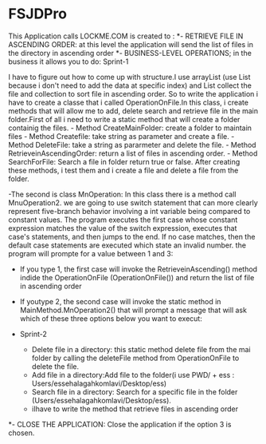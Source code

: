 # FSJDPro
This Application calls LOCKME.COM is created to :
*- RETRIEVE  FILE IN  ASCENDING ORDER: at this level the application will send the list of files in the directory in ascending order
*- BUSINESS-LEVEL OPERATIONS; in the business it allows you to do:
Sprint-1

  I have to figure out how to come up with structure.I use arrayList (use List because i don't need to add the data at specific index)  and List collect the file and collection to sort file in ascending order. So to write the application i have to create a classe that i called OperationOnFile.In this class, i create methods that will allow me to add, delete search and retrieve file in the main folder.First of all i need to write a static method that will create a folder containig the files.
     - Method CreateMainFolder: create a folder to maintain files
     - Method Createfile: take string as parameter and create a file.
     - Method DeleteFile: take a string as pararmeter and delete the file.
     - Method RetrieveinAscendingOrder: return a list of files in ascending order.
     - Method SearchForFile: Search a file in folder return true or false.
After creating these methods, i test them and i create a file and delete a file from the folder.
         
-The second is class MnOperation: In this class there is a method call MnuOperation2. 
we are going to use switch statement that can more clearly represent five-branch behavior involving a int variable being compared to constant values. The program executes the first case whose constant expression matches the value of the switch expression, executes that case's statements, and then jumps to the end. If no case matches, then the default case statements are executed which state an invalid number. 
the program will prompte for a value between 1 and 3:
  - If you type 1, the first case will invoke the RetrieveinAscending() method indide the OperationOnFile (OperationOnFile()) and return the list of file in ascending order 
  - If youtype 2, the second case will invoke the static method in MainMethod.MnOperation2() that will prompt a message that will ask which of these three options below you want to execut:
  
  - Sprint-2 
    - Delete file in a directory: this static method delete file from the mai folder by calling the deleteFile method from OperationOnFile to delete the file.
    - Add file in a directory:Add file to the folder(i use PWD/ + ess : Users/essehalagahkomlavi/Desktop/ess) 
    - Search file in a directory: Search for a specific file in the folder (Users/essehalagahkomlavi/Desktop/ess).
    - iIhave to write the  method that retrieve files in ascending order
    
*- CLOSE THE APPLICATION: Close the application if the option 3 is chosen. 
